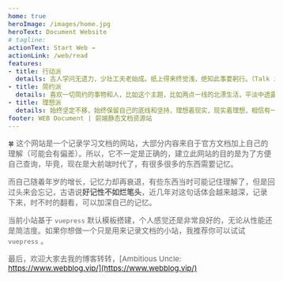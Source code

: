 ```yaml
---
home: true
heroImage: /images/home.jpg
heroText: Document Website
# tagline: 
actionText: Start Web →
actionLink: /web/read
features:
- title: 行动派
  details: 古人学问无遗力，少壮工夫老始成。纸上得来终觉浅，绝知此事要躬行。（Talk is cheap, show me the code.）
- title: 简约派
  details: 喜欢一切简约的事物和人，比如这个主题，比如两点一线的北漂生活，平淡中透露着些许自娱自乐。
- title: 理想派
  details: 始终坚定不移，始终保留自己的底线和坚持，理想着现实，现实着理想，相信有一天终会拨开云天见日光。
footer: WEB Document | 前端静态文档资源站
---
```

:four_leaf_clover: 这个网站是一个记录学习文档的网站，大部分内容来自于官方文档加上自己的理解（可能会有偏差）。所以，它不一定是正确的，建立此网站的目的是为了方便自己查询，毕竟，现在是大前端时代了，有很多很多的东西需要记忆。

而自己随着年岁的增长，记忆力却再衰退，有些东西当时可能记住理解了，但是回过头来会忘记，古语说**好记性不如烂笔头**，近几年对这句话体会越来越深，记录下来，时不时的翻看，可以加深自己的记忆。

当前小站基于 `vuepress` 默认模板搭建，个人感觉还是非常良好的，无论从性能还是简洁度。如果你想做一个只是用来记录文档的小站，我推荐你可以试试 `vuepress` 。

最后，欢迎大家去我的博客转转，[Ambitious Uncle: https://www.webblog.vip/](https://www.webblog.vip/)

<style>
  body {
    font-size: 15px;
    color: #666;
  }

  .home .hero h1#main-title {
    font-size: 2.5rem;
  }

  .home .hero p.description {
    font-size: 1rem;
  }

  .home .hero .action .action-button {
    font-size: 1rem;
    background-color: orange;
    border-bottom: #ccc 1px solid;
    padding: 0.5rem 1rem;
  }

  #app .home .hero img {
    max-height: 10rem;
  }
</style>